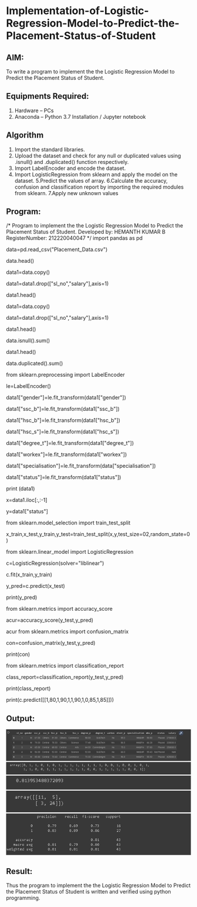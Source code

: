 # Implementation-of-Logistic-Regression-Model-to-Predict-the-Placement-Status-of-Student

## AIM:
To write a program to implement the the Logistic Regression Model to Predict the Placement Status of Student.

## Equipments Required:
1. Hardware – PCs
2. Anaconda – Python 3.7 Installation / Jupyter notebook

## Algorithm
1. Import the standard libraries.
2. Upload the dataset and check for any null or duplicated values using .isnull() and .duplicated() function respectively.
3. Import LabelEncoder and encode the dataset.
4. Import LogisticRegression from sklearn and apply the model on the dataset.
5.Predict the values of array.
6.Calculate the accuracy, confusion and classification report by importing the required modules from sklearn.
7.Apply new unknown values


## Program:

/*
Program to implement the the Logistic Regression Model to Predict the Placement Status of Student.
Developed by: HEMANTH KUMAR B
RegisterNumber:  212220040047
*/
import pandas as pd

data=pd.read_csv("Placement_Data.csv")

data.head()

data1=data.copy()

data1=data1.drop(["sl_no","salary"],axis=1)

data1.head()

data1=data.copy()

data1=data1.drop(["sl_no","salary"],axis=1)

data1.head()

data.isnull().sum()

data1.head()

data.duplicated().sum()

from sklearn.preprocessing import LabelEncoder

le=LabelEncoder()

data1["gender"]=le.fit_transform(data1["gender"])

data1["ssc_b"]=le.fit_transform(data1["ssc_b"])

data1["hsc_b"]=le.fit_transform(data1["hsc_b"])

data1["hsc_s"]=le.fit_transform(data1["hsc_s"])

data1["degree_t"]=le.fit_transform(data1["degree_t"])

data1["workex"]=le.fit_transform(data1["workex"])

data1["specialisation"]=le.fit_transform(data["specialisation"])

data1["status"]=le.fit_transform(data1["status"])

print (data1)

x=data1.iloc[:,:-1]

y=data1["status"]

from sklearn.model_selection import train_test_split

x_train,x_test,y_train,y_test=train_test_split(x,y,test_size=02,random_state=0)

from sklearn.linear_model import LogisticRegression

c=LogisticRegression(solver="liblinear")

c.fit(x_train,y_train)

y_pred=c.predict(x_test)

print(y_pred)

from sklearn.metrics import accuracy_score

acur=accuracy_score(y_test,y_pred)

acur
from sklearn.metrics import confusion_matrix

con=confusion_matrix(y_test,y_pred)

print(con)

from sklearn.metrics import classification_report

class_report=classification_report(y_test,y_pred)

print(class_report)

print(c.predict([[1,80,1,90,1,1,90,1,0,85,1,85]]))



## Output:
![the Logistic Regression Model to Predict the Placement Status of Student](folder/s1.png)
![the Logistic Regression Model to Predict the Placement Status of Student2](folder/s2.png)
![the Logistic Regression Model to Predict the Placement Status of Student3](folder/s3.png)
![the Logistic Regression Model to Predict the Placement Status of Student4](folder/s4.png)
![the Logistic Regression Model to Predict the Placement Status of Student5](folder/s5.png)


## Result:
Thus the program to implement the the Logistic Regression Model to Predict the Placement Status of Student is written and verified using python programming.
